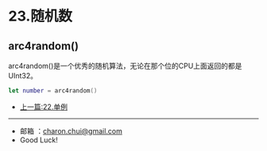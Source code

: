 23.随机数
===

## arc4random()

arc4random()是一个优秀的随机算法，无论在那个位的CPU上面返回的都是UInt32。
```swift
let number = arc4random()
```






- [上一篇:22.单例](https://github.com/CharonChui/iOSStudyNote/blob/master/iOS%E5%BC%80%E5%8F%91%E5%9F%BA%E7%A1%80/22.%E5%8D%95%E4%BE%8B.md)


---

- 邮箱 ：charon.chui@gmail.com  
- Good Luck! 
